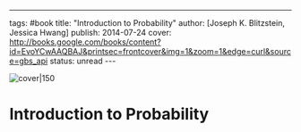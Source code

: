 --- 
tags: #book 
title: "Introduction to Probability" 
author: [Joseph K. Blitzstein, Jessica Hwang] 
publish: 2014-07-24 
cover: http://books.google.com/books/content?id=EvoYCwAAQBAJ&printsec=frontcover&img=1&zoom=1&edge=curl&source=gbs_api 
status: unread --- 

![cover|150](http://books.google.com/books/content?id=EvoYCwAAQBAJ&printsec=frontcover&img=1&zoom=1&edge=curl&source=gbs_api) 

# Introduction to Probability